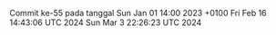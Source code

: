 Commit ke-55 pada tanggal Sun Jan 01 14:00 2023 +0100
Fri Feb 16 14:43:06 UTC 2024
Sun Mar  3 22:26:23 UTC 2024
